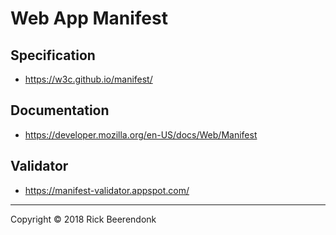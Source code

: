 # Web App Manifest

## Specification

* https://w3c.github.io/manifest/

## Documentation

* https://developer.mozilla.org/en-US/docs/Web/Manifest

## Validator

* https://manifest-validator.appspot.com/

---

Copyright © 2018 Rick Beerendonk